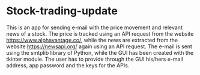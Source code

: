 # Stock-trading-update
This is an app for sending e-mail with the price movement and relevant news of a stock. The price is tracked using an API request from the website https://www.alphavantage.co/, while the news are extracted from the website https://newsapi.org/ again using an API request. The e-mail is sent using the smtplib library of Python, while the GUI has been created with the tkinter module. The user has to provide through the GUI his/hers e-mail address, app password and the keys for the APIs.  
